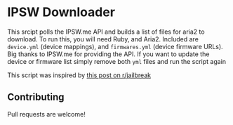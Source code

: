 # IPSW Downloader
This srcipt polls the IPSW.me API and builds a list of files for aria2 to download. To run this, you will need Ruby, and Aria2. Included are `device.yml` (device mappings), and `firmwares.yml` (device firmware URLs). Big thanks to IPSW.me for providing the API. If you want to update the device or firmware list simply remove both `yml` files and run the script again

This script was inspired by [this post on r/jailbreak](https://www.reddit.com/r/jailbreak/comments/deshn3/discussion_got_bored_so_i_created_a_backup_of/)

## Contributing
Pull requests are welcome!
